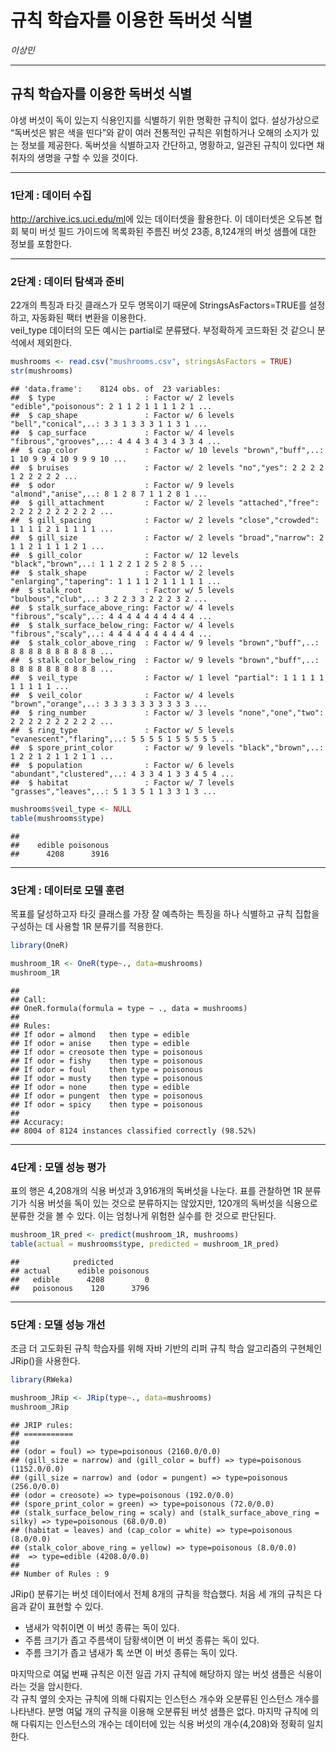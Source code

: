 규칙 학습자를 이용한 독버섯 식별
================
*이상민*

-----

## 규칙 학습자를 이용한 독버섯 식별

야생 버섯이 독이 있는지 식용인지를 식별하기 위한 명확한 규칙이 없다. 설상가상으로 “독버섯은 밝은 색을 띤다”와 같이 여러
전통적인 규칙은 위험하거나 오해의 소지가 있는 정보를 제공한다. 독버섯을 식별하고자 간단하고, 명황하고, 일관된 규칙이
있다면 채취자의 생명을 구할 수 있을 것이다.

-----

### 1단계 : 데이터 수집

<http://archive.ics.uci.edu/ml>에 있는 데이터셋을 활용한다. 이 데이터셋은 오듀본 협회 북미 버섯 필드
가이드에 목록화된 주름진 버섯 23종, 8,124개의 버섯 샘플에 대한 정보를 포함한다.

-----

### 2단계 : 데이터 탐색과 준비

22개의 특징과 타깃 클래스가 모두 명목이기 때문에 StringsAsFactors=TRUE를 설정하고, 자동화된 팩터 변환을
이용한다.  
veil\_type 데이터의 모든 예시는 partial로 분류됐다. 부정확하게 코드화된 것 같으니 분석에서 제외한다.

``` r
mushrooms <- read.csv("mushrooms.csv", stringsAsFactors = TRUE)
str(mushrooms)
```

    ## 'data.frame':    8124 obs. of  23 variables:
    ##  $ type                    : Factor w/ 2 levels "edible","poisonous": 2 1 1 2 1 1 1 1 2 1 ...
    ##  $ cap_shape               : Factor w/ 6 levels "bell","conical",..: 3 3 1 3 3 3 1 1 3 1 ...
    ##  $ cap_surface             : Factor w/ 4 levels "fibrous","grooves",..: 4 4 4 3 4 3 4 3 3 4 ...
    ##  $ cap_color               : Factor w/ 10 levels "brown","buff",..: 1 10 9 9 4 10 9 9 9 10 ...
    ##  $ bruises                 : Factor w/ 2 levels "no","yes": 2 2 2 2 1 2 2 2 2 2 ...
    ##  $ odor                    : Factor w/ 9 levels "almond","anise",..: 8 1 2 8 7 1 1 2 8 1 ...
    ##  $ gill_attachment         : Factor w/ 2 levels "attached","free": 2 2 2 2 2 2 2 2 2 2 ...
    ##  $ gill_spacing            : Factor w/ 2 levels "close","crowded": 1 1 1 1 2 1 1 1 1 1 ...
    ##  $ gill_size               : Factor w/ 2 levels "broad","narrow": 2 1 1 2 1 1 1 1 2 1 ...
    ##  $ gill_color              : Factor w/ 12 levels "black","brown",..: 1 1 2 2 1 2 5 2 8 5 ...
    ##  $ stalk_shape             : Factor w/ 2 levels "enlarging","tapering": 1 1 1 1 2 1 1 1 1 1 ...
    ##  $ stalk_root              : Factor w/ 5 levels "bulbous","club",..: 3 2 2 3 3 2 2 2 3 2 ...
    ##  $ stalk_surface_above_ring: Factor w/ 4 levels "fibrous","scaly",..: 4 4 4 4 4 4 4 4 4 4 ...
    ##  $ stalk_surface_below_ring: Factor w/ 4 levels "fibrous","scaly",..: 4 4 4 4 4 4 4 4 4 4 ...
    ##  $ stalk_color_above_ring  : Factor w/ 9 levels "brown","buff",..: 8 8 8 8 8 8 8 8 8 8 ...
    ##  $ stalk_color_below_ring  : Factor w/ 9 levels "brown","buff",..: 8 8 8 8 8 8 8 8 8 8 ...
    ##  $ veil_type               : Factor w/ 1 level "partial": 1 1 1 1 1 1 1 1 1 1 ...
    ##  $ veil_color              : Factor w/ 4 levels "brown","orange",..: 3 3 3 3 3 3 3 3 3 3 ...
    ##  $ ring_number             : Factor w/ 3 levels "none","one","two": 2 2 2 2 2 2 2 2 2 2 ...
    ##  $ ring_type               : Factor w/ 5 levels "evanescent","flaring",..: 5 5 5 5 1 5 5 5 5 5 ...
    ##  $ spore_print_color       : Factor w/ 9 levels "black","brown",..: 1 2 2 1 2 1 1 2 1 1 ...
    ##  $ population              : Factor w/ 6 levels "abundant","clustered",..: 4 3 3 4 1 3 3 4 5 4 ...
    ##  $ habitat                 : Factor w/ 7 levels "grasses","leaves",..: 5 1 3 5 1 1 3 3 1 3 ...

``` r
mushrooms$veil_type <- NULL
table(mushrooms$type)
```

    ## 
    ##    edible poisonous 
    ##      4208      3916

-----

### 3단계 : 데이터로 모델 훈련

목표를 달성하고자 타깃 클래스를 가장 잘 예측하는 특징을 하나 식별하고 규칙 집합을 구성하는 데 사용할 1R 분류기를 적용한다.

``` r
library(OneR)

mushroom_1R <- OneR(type~., data=mushrooms)
mushroom_1R
```

    ## 
    ## Call:
    ## OneR.formula(formula = type ~ ., data = mushrooms)
    ## 
    ## Rules:
    ## If odor = almond   then type = edible
    ## If odor = anise    then type = edible
    ## If odor = creosote then type = poisonous
    ## If odor = fishy    then type = poisonous
    ## If odor = foul     then type = poisonous
    ## If odor = musty    then type = poisonous
    ## If odor = none     then type = edible
    ## If odor = pungent  then type = poisonous
    ## If odor = spicy    then type = poisonous
    ## 
    ## Accuracy:
    ## 8004 of 8124 instances classified correctly (98.52%)

-----

### 4단계 : 모델 성능 평가

표의 행은 4,208개의 식용 버섯과 3,916개의 독버섯을 나눈다. 표를 관찰하면 1R 분류기가 식용 버섯을 독이 있는 것으로
분류하지는 않았지만, 120개의 독버섯을 식용으로 분류한 것을 볼 수 있다. 이는 엄청나게 위험한 실수를 한 것으로 판단된다.

``` r
mushroom_1R_pred <- predict(mushroom_1R, mushrooms)
table(actual = mushrooms$type, predicted = mushroom_1R_pred)
```

    ##            predicted
    ## actual      edible poisonous
    ##   edible      4208         0
    ##   poisonous    120      3796

-----

### 5단계 : 모델 성능 개선

조금 더 고도화된 규칙 학습자를 위해 자바 기반의 리퍼 규칙 학습 알고리즘의 구현체인 JRip()을 사용한다.

``` r
library(RWeka)

mushroom_JRip <- JRip(type~., data=mushrooms)
mushroom_JRip
```

    ## JRIP rules:
    ## ===========
    ## 
    ## (odor = foul) => type=poisonous (2160.0/0.0)
    ## (gill_size = narrow) and (gill_color = buff) => type=poisonous (1152.0/0.0)
    ## (gill_size = narrow) and (odor = pungent) => type=poisonous (256.0/0.0)
    ## (odor = creosote) => type=poisonous (192.0/0.0)
    ## (spore_print_color = green) => type=poisonous (72.0/0.0)
    ## (stalk_surface_below_ring = scaly) and (stalk_surface_above_ring = silky) => type=poisonous (68.0/0.0)
    ## (habitat = leaves) and (cap_color = white) => type=poisonous (8.0/0.0)
    ## (stalk_color_above_ring = yellow) => type=poisonous (8.0/0.0)
    ##  => type=edible (4208.0/0.0)
    ## 
    ## Number of Rules : 9

JRip() 분류기는 버섯 데이터에서 전체 8개의 규칙을 학습했다. 처음 세 개의 규칙은 다음과 같이 표현할 수 있다.

  - 냄새가 악취이면 이 버섯 종류는 독이 있다.
  - 주름 크기가 좁고 주름색이 담황색이면 이 버섯 종류는 독이 있다.
  - 주름 크기가 좁고 냄새가 톡 쏘면 이 버섯 종류는 독이 있다.

마지막으로 여덟 번째 규칙은 이전 일곱 가지 규칙에 해당하지 않는 버섯 샘플은 식용이라는 것을 암시한다.  
각 규칙 옆의 숫자는 규칙에 의해 다뤄지는 인스턴스 개수와 오분류된 인스턴스 개수를 나타낸다. 분명 여덟 개의 규칙을 이용해
오분류된 버섯 샘플은 없다. 마지막 규칙에 의해 다뤄지는 인스턴스의 개수는 데이터에 있는 식용 버섯의
개수(4,208)와 정확히 일치한다.

